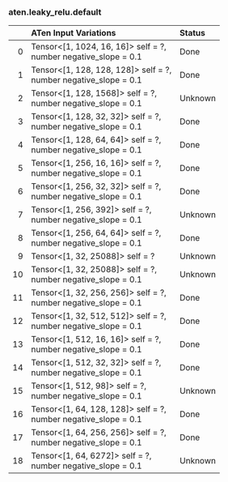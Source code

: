 ### aten.leaky_relu.default
|    | ATen Input Variations                                               | Status   |
|---:|:--------------------------------------------------------------------|:---------|
|  0 | Tensor<[1, 1024, 16, 16]> self = ?,<br>number negative_slope = 0.1  | Done     |
|  1 | Tensor<[1, 128, 128, 128]> self = ?,<br>number negative_slope = 0.1 | Done     |
|  2 | Tensor<[1, 128, 1568]> self = ?,<br>number negative_slope = 0.1     | Unknown  |
|  3 | Tensor<[1, 128, 32, 32]> self = ?,<br>number negative_slope = 0.1   | Done     |
|  4 | Tensor<[1, 128, 64, 64]> self = ?,<br>number negative_slope = 0.1   | Done     |
|  5 | Tensor<[1, 256, 16, 16]> self = ?,<br>number negative_slope = 0.1   | Done     |
|  6 | Tensor<[1, 256, 32, 32]> self = ?,<br>number negative_slope = 0.1   | Done     |
|  7 | Tensor<[1, 256, 392]> self = ?,<br>number negative_slope = 0.1      | Unknown  |
|  8 | Tensor<[1, 256, 64, 64]> self = ?,<br>number negative_slope = 0.1   | Done     |
|  9 | Tensor<[1, 32, 25088]> self = ?                                     | Unknown  |
| 10 | Tensor<[1, 32, 25088]> self = ?,<br>number negative_slope = 0.1     | Unknown  |
| 11 | Tensor<[1, 32, 256, 256]> self = ?,<br>number negative_slope = 0.1  | Done     |
| 12 | Tensor<[1, 32, 512, 512]> self = ?,<br>number negative_slope = 0.1  | Done     |
| 13 | Tensor<[1, 512, 16, 16]> self = ?,<br>number negative_slope = 0.1   | Done     |
| 14 | Tensor<[1, 512, 32, 32]> self = ?,<br>number negative_slope = 0.1   | Done     |
| 15 | Tensor<[1, 512, 98]> self = ?,<br>number negative_slope = 0.1       | Unknown  |
| 16 | Tensor<[1, 64, 128, 128]> self = ?,<br>number negative_slope = 0.1  | Done     |
| 17 | Tensor<[1, 64, 256, 256]> self = ?,<br>number negative_slope = 0.1  | Done     |
| 18 | Tensor<[1, 64, 6272]> self = ?,<br>number negative_slope = 0.1      | Unknown  |

